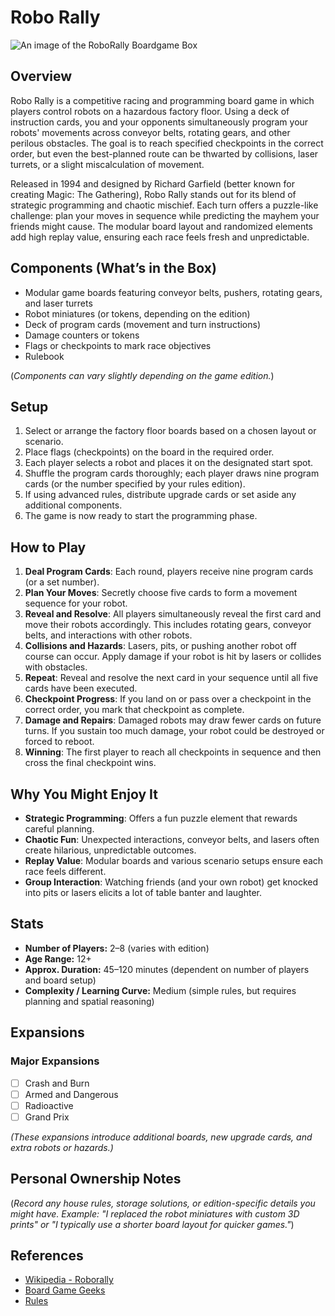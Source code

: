 # Robo Rally

![An image of the RoboRally Boardgame Box](https://cf.geekdo-images.com/eJx8hRJ6-86C2VrhECwEPA__itemrep/img/T3W6bMjG8ijDY_U4tEfoY6e2CCo=/fit-in/246x300/filters:strip_icc()/pic1000553.jpg)

## Overview
Robo Rally is a competitive racing and programming board game in which players control robots on a hazardous factory floor. Using a deck of instruction cards, you and your opponents simultaneously program your robots' movements across conveyor belts, rotating gears, and other perilous obstacles. The goal is to reach specified checkpoints in the correct order, but even the best-planned route can be thwarted by collisions, laser turrets, or a slight miscalculation of movement.

Released in 1994 and designed by Richard Garfield (better known for creating Magic: The Gathering), Robo Rally stands out for its blend of strategic programming and chaotic mischief. Each turn offers a puzzle-like challenge: plan your moves in sequence while predicting the mayhem your friends might cause. The modular board layout and randomized elements add high replay value, ensuring each race feels fresh and unpredictable.

## Components (What’s in the Box)
- Modular game boards featuring conveyor belts, pushers, rotating gears, and laser turrets  
- Robot miniatures (or tokens, depending on the edition)  
- Deck of program cards (movement and turn instructions)  
- Damage counters or tokens  
- Flags or checkpoints to mark race objectives  
- Rulebook  

(*Components can vary slightly depending on the game edition.*)

## Setup
1. Select or arrange the factory floor boards based on a chosen layout or scenario.  
2. Place flags (checkpoints) on the board in the required order.  
3. Each player selects a robot and places it on the designated start spot.  
4. Shuffle the program cards thoroughly; each player draws nine program cards (or the number specified by your rules edition).  
5. If using advanced rules, distribute upgrade cards or set aside any additional components.  
6. The game is now ready to start the programming phase.

## How to Play
1. **Deal Program Cards**: Each round, players receive nine program cards (or a set number).  
2. **Plan Your Moves**: Secretly choose five cards to form a movement sequence for your robot.  
3. **Reveal and Resolve**: All players simultaneously reveal the first card and move their robots accordingly. This includes rotating gears, conveyor belts, and interactions with other robots.  
4. **Collisions and Hazards**: Lasers, pits, or pushing another robot off course can occur. Apply damage if your robot is hit by lasers or collides with obstacles.  
5. **Repeat**: Reveal and resolve the next card in your sequence until all five cards have been executed.  
6. **Checkpoint Progress**: If you land on or pass over a checkpoint in the correct order, you mark that checkpoint as complete.  
7. **Damage and Repairs**: Damaged robots may draw fewer cards on future turns. If you sustain too much damage, your robot could be destroyed or forced to reboot.  
8. **Winning**: The first player to reach all checkpoints in sequence and then cross the final checkpoint wins.

## Why You Might Enjoy It
- **Strategic Programming**: Offers a fun puzzle element that rewards careful planning.  
- **Chaotic Fun**: Unexpected interactions, conveyor belts, and lasers often create hilarious, unpredictable outcomes.  
- **Replay Value**: Modular boards and various scenario setups ensure each race feels different.  
- **Group Interaction**: Watching friends (and your own robot) get knocked into pits or lasers elicits a lot of table banter and laughter.

## Stats
- **Number of Players:** 2–8 (varies with edition)  
- **Age Range:** 12+  
- **Approx. Duration:** 45–120 minutes (dependent on number of players and board setup)  
- **Complexity / Learning Curve:** Medium (simple rules, but requires planning and spatial reasoning)

## Expansions

### Major Expansions
- [ ] Crash and Burn  
- [ ] Armed and Dangerous  
- [ ] Radioactive  
- [ ] Grand Prix  

*(These expansions introduce additional boards, new upgrade cards, and extra robots or hazards.)*

## Personal Ownership Notes
(*Record any house rules, storage solutions, or edition-specific details you might have. Example: "I replaced the robot miniatures with custom 3D prints" or "I typically use a shorter board layout for quicker games."*)

## References
- [Wikipedia - Roborally](https://en.wikipedia.org/wiki/RoboRally)  
- [Board Game Geeks](https://boardgamegeek.com/boardgame/18/roborally)  
- [Rules](https://fgbradleys.com/wp-content/uploads/rules/Robo%20Rally%20-%20rules.pdf?srsltid=AfmBOor9ie1DgyHcR5BZ3HCzJqwaSHBhKhZPk0Urr1fLcth1Qw350k5n)  